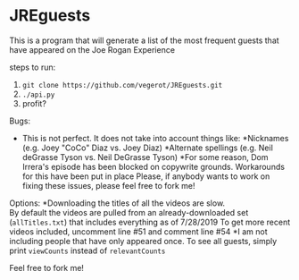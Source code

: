 # JREguests
This is a program that will generate a list of the most frequent guests that have appeared on the Joe Rogan Experience

steps to run:
1. `git clone https://github.com/vegerot/JREguests.git`
2. `./api.py`
3. profit?

Bugs:
* This is not perfect.  It does not take into account things like:
  *Nicknames (e.g. Joey "CoCo" Diaz vs. Joey Diaz)
    *Alternate spellings (e.g. Neil deGrasse Tyson vs. Neil DeGrasse Tyson)
*For some reason, Dom Irrera's episode has been blocked on copywrite grounds.  Workarounds for this have been put in place
Please, if anybody wants to work on fixing these issues, please feel free to fork me!


Options:
*Downloading the titles of all the videos are slow.  
By default the videos are pulled from an already-downloaded set (`allTitles.txt`) that includes everything as of 7/28/2019
To get more recent videos included, uncomment line #51 and comment line #54
*I am not including people that have only appeared once.  To see all guests, simply print `viewCounts` instead of `relevantCounts`

Feel free to fork me!
